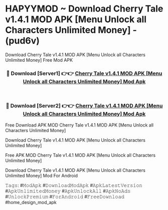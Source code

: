 # HAPYYMOD ~ Download Cherry Tale v1.4.1 MOD APK [Menu Unlock all Characters Unlimited Money] - (pud6v)
Download Cherry Tale v1.4.1 MOD APK [Menu Unlock all Characters Unlimited Money] Free Mod APK

<div align="center">
<h3>🔴 Download [Server1] 👉👉 <a href="https://apk-comot.site?title=Cherry_Tale_v1.4.1_MOD_APK_[Menu_Unlock_all_Characters_Unlimited_Money]">Cherry Tale v1.4.1 MOD APK [Menu Unlock all Characters Unlimited Money] Mod Apk</a></h3><br>

<h3>🔴 Download [Server2] 👉👉 <a href="https://apk-comot.site?title=Cherry_Tale_v1.4.1_MOD_APK_[Menu_Unlock_all_Characters_Unlimited_Money]">Cherry Tale v1.4.1 MOD APK [Menu Unlock all Characters Unlimited Money] Mod Apk</a></h3>
</div>


Free Download APK MOD Cherry Tale v1.4.1 MOD APK [Menu Unlock all Characters Unlimited Money]

Download Cherry Tale v1.4.1 MOD APK [Menu Unlock all Characters Unlimited Money] 

Free APK MOD Cherry Tale v1.4.1 MOD APK [Menu Unlock all Characters Unlimited Money] 

Download Cherry Tale v1.4.1 MOD APK [Menu Unlock all Characters Unlimited Money] Mod For Android

𝚃𝚊𝚐𝚜: #𝙼𝚘𝚍𝙰𝚙𝚔 #𝙳𝚘𝚠𝚗𝚕𝚘𝚊𝚍𝙼𝚘𝚍𝙰𝚙𝚔 #𝙰𝚙𝚔𝙻𝚊𝚝𝚎𝚜𝚝𝚅𝚎𝚛𝚜𝚒𝚘𝚗 #𝙰𝚙𝚔𝚄𝚗𝚕𝚒𝚖𝚒𝚝𝚎𝚍𝙼𝚘𝚗𝚎𝚢 #𝙰𝚙𝚔𝚄𝚗𝚕𝚘𝚌𝚔𝙰𝚕𝚕 #𝙰𝚙𝚔𝙽𝚘𝙰𝚍𝚜 #𝚄𝚗𝚕𝚘𝚌𝚔𝙿𝚛𝚎𝚖𝚒𝚞𝚖 #𝙵𝚘𝚛𝙰𝚗𝚍𝚛𝚘𝚒𝚍 #𝙵𝚛𝚎𝚎𝙳𝚘𝚠𝚗𝚕𝚘𝚊𝚍 #home_design_mod_apk